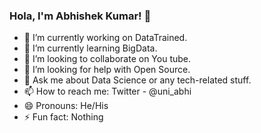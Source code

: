 ### Hola, I'm Abhishek Kumar! 👋

- 🔭 I’m currently working on DataTrained.
- 🌱 I’m currently learning BigData.
- 👯 I’m looking to collaborate on You tube.
- 🤔 I’m looking for help with Open Source.
- 💬 Ask me about Data Science or any tech-related stuff.
- 📫 How to reach me: Twitter - @uni_abhi
- 😄 Pronouns: He/His
- ⚡ Fun fact: Nothing
